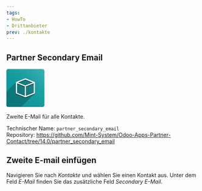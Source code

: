 ```yaml
---
tags:
- HowTo
- Drittanbieter
prev: ./kontakte
---
```

## Partner Secondary Email
![](assets/icon_oms_box.png)

Zweite E-Mail für alle Kontakte.

Technischer Name: `partner_secondary_email`\
Repository: <https://github.com/Mint-System/Odoo-Apps-Partner-Contact/tree/14.0/partner_secondary_email>

## Zweite E-mail einfügen

Navigieren Sie nach *Kontakte* und wählen Sie einen Kontakt aus. Unter dem Feld *E-Mail* finden Sie das zusätzliche Feld *Secondary E-Mail*.